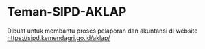 # Teman-SIPD-AKLAP
Dibuat untuk membantu proses pelaporan dan akuntansi di website https://sipd.kemendagri.go.id/aklap/
